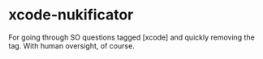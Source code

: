 xcode-nukificator
=================

For going through SO questions tagged [xcode] and quickly removing the tag. With human oversight, of course.
